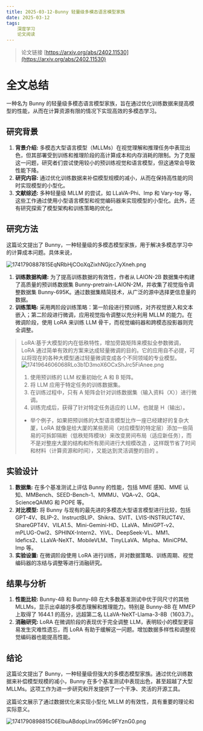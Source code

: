 ```yaml
---
title: 2025-03-12-Bunny 轻量级多模态语言模型家族
date: 2025-03-12
tags: 
    深度学习
    论文阅读
---
```

> 论文链接
> [https://arxiv.org/abs/2402.11530](https://arxiv.org/abs/2402.11530)

# 全文总结

一种名为 Bunny 的轻量级多模态语言模型家族，旨在通过优化训练数据来提高模型的性能，从而在计算资源有限的情况下实现高效的多模态学习。

## 研究背景

1. **背景介绍:** 多模态大型语言模型（MLLMs）在视觉理解和推理任务中表现出色，但其部署受到训练和推理阶段的高计算成本和内存消耗的限制。为了克服这一问题，研究者们尝试使用较小的预训练视觉和语言模型，但这通常会导致性能下降。
2. **研究内容:** 通过优化训练数据来补偿模型规模的减小，从而在保持高性能的同时实现模型的小型化。
3. **文献综述:** 多种轻量级 MLLM 的尝试，如 LLaVA-Phi、Imp 和 Vary-toy 等，这些工作通过使用小型语言模型和视觉编码器来实现模型的小型化。此外，还有研究探索了模型架构和训练策略的优化。

## 研究方法

这篇论文提出了 Bunny，一种轻量级的多模态模型家族，用于解决多模态学习中的计算成本问题。具体来说，

![1741790887815EqNRbHjCOoXqZixhNGjcc7yXneh.png](https://tk-pichost-1325224430.cos.ap-chengdu.myqcloud.com/blog/1741790887815EqNRbHjCOoXqZixhNGjcc7yXneh.png)

1. **训练数据构建:** 为了提高训练数据的有效性，作者从 LAION-2B 数据集中构建了高质量的预训练数据集 Bunny-pretrain-LAION-2M，并收集了视觉指令调整数据集 Bunny-695K。通过数据集精简技术，从广泛的源中选择更信息量的数据。
2. **训练策略:** 采用两阶段训练策略：第一阶段进行预训练，对齐视觉嵌入和文本嵌入；第二阶段进行微调，应用视觉指令调整以充分利用 MLLM 的能力。在微调阶段，使用 LoRA 来训练 LLM 骨干，而视觉编码器和跨模态投影器则完全调整。

> LoRA:基于大模型的内在低秩特性，增加旁路矩阵来模拟全参数微调，LoRA 通过简单有效的方案来达成轻量微调的目的。它的应用自不必提，可以将现在的各种大模型通过轻量微调变成各个不同领域的专业模型。
> ![1741964606068RLo3b1D3moX6OCxShJrc5FiAnee.png](https://tk-pichost-1325224430.cos.ap-chengdu.myqcloud.com/blog/1741964606068RLo3b1D3moX6OCxShJrc5FiAnee.png)
>
> 1. 使用预训练的 LLM 权重初始化 A 和 B 矩阵。
> 2. 将 LLM 应用于特定任务的训练数据集。
> 3. 在训练过程中，只有 A 矩阵会针对训练数据集（输入资料（X））进行微调。
> 4. 训练完成后，获得了针对特定任务适应的 LLM，也就是 H（输出）。
>
> - 举个例子，如果把预训练的大型语言模型比作一座已经建好的复杂大厦，LoRA 就像是给大厦的某些房间（对应模型的特定层）添加一些简易的可拆卸隔断（低秩矩阵模块）来改变房间布局（适应新任务），而不是对整座大厦的结构和所有房间进行大规模改造 ，这样既节省了时间和材料（计算资源和时间），又能达到灵活调整的目的 。

## 实验设计

1. **数据集:** 在多个基准测试上评估 Bunny 的性能，包括 MME 感知、MME 认知、MMBench、SEED-Bench-1、MMMU、VQA-v2、GQA、ScienceQAIMG 和 POPE 等。
2. **对比模型:** 将 Bunny 与现有的最先进的多模态大型语言模型进行比较，包括 GPT-4V、BLIP-2、InstructBLIP、Shikra、SVIT、LVIS-INSTRUCT4V、ShareGPT4V、VILA1.5、Mini-Gemini-HD、LLaVA、MiniGPT-v2、mPLUG-Owl2、SPHINX-Intern2、YiVL、DeepSeek-VL、MM1、Idefics2、LLaVA-NeXT、MobileVLM、TinyLLaVA、Mipha、MiniCPM、Imp 等。
3. **实验设置:** 在微调阶段使用 LoRA 进行训练，并对数据策略、训练周期、视觉编码器的冻结与调整等进行消融研究。

## 结果与分析

1. **性能比较:** Bunny-4B 和 Bunny-8B 在大多数基准测试中优于同尺寸的其他 MLLMs，显示出卓越的多模态理解和推理能力。特别是 Bunny-8B 在 MMEP 上取得了 1644.1 的高分，远超第二名 LLaVA-NeXT-Llama-3-8B（1603.7）。
2. **消融研究:** LoRA 在微调阶段的表现优于完全调整 LLM，表明较小的模型更容易发生灾难性遗忘，而 LoRA 有助于缓解这一问题。增加数据多样性和调整视觉编码器也能提高性能。

## 结论

这篇论文提出了 Bunny，一种轻量级但强大的多模态模型家族。通过优化训练数据来补偿模型规模的减小，Bunny 在多个基准测试中表现出色，甚至超越了大型 MLLMs。这项工作为进一步研究和开发提供了一个干净、灵活的开源工具。

这篇论文展示了通过数据优化来实现小型化 MLLM 的有效性，具有重要的理论和实际意义。

![1741790898815C6ElbuABdopLlnx0596c9FYznG0.png](https://tk-pichost-1325224430.cos.ap-chengdu.myqcloud.com/blog/1741790898815C6ElbuABdopLlnx0596c9FYznG0.png)
